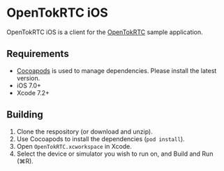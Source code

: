 # OpenTokRTC iOS

OpenTokRTC iOS is a client for the [OpenTokRTC](https://github.com/opentok/OpenTokRTC) sample application.

## Requirements

*  [Cocoapods](https://cocoapods.org/) is used to manage dependencies. Please install the latest version.
*  iOS 7.0+
*  Xcode 7.2+

## Building

1. Clone the respository (or download and unzip).
2. Use Cocoapods to install the dependencies (`pod install`).
3. Open `OpenTokRTC.xcworkspace` in Xcode.
4. Select the device or simulator you wish to run on, and Build and Run (⌘R).
